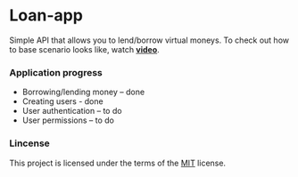 # Loan-app
Simple API that allows you to lend/borrow virtual moneys. To check out how to base scenario looks like, watch [**video**](https://drive.google.com/file/d/1W_CL1eOrSPKa3M5-qJSuvS1k5fzlIvAn/view).

### Application progress

- Borrowing/lending money – done
- Creating users - done 
- User authentication – to do
- User permissions – to do

### Lincense
This project is licensed under the terms of the [MIT](http://www.opensource.org/licenses/mit-license.php) license.